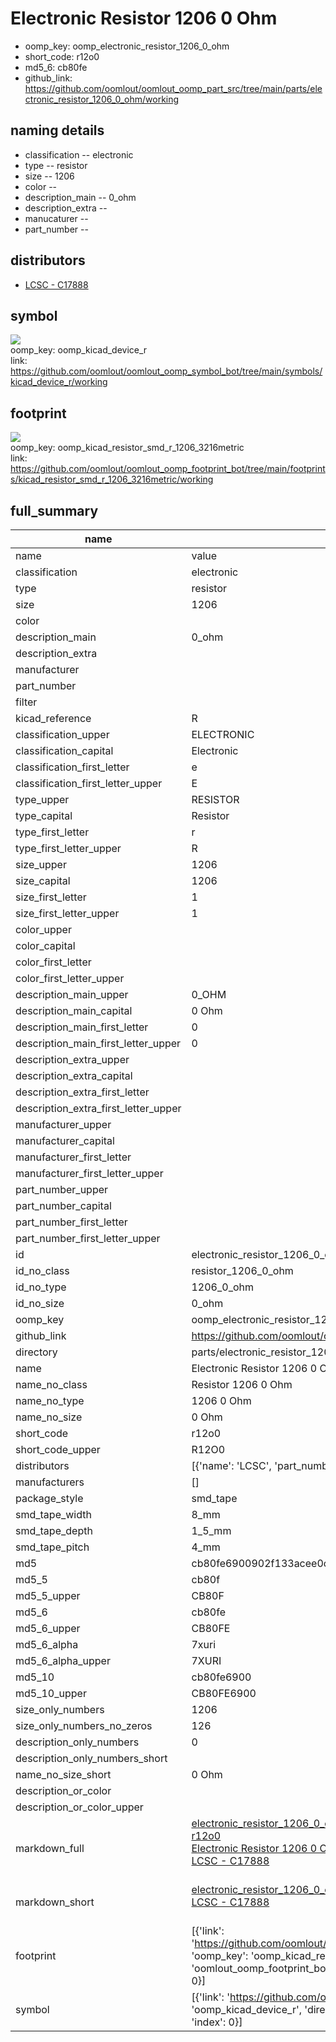 # Electronic Resistor 1206 0 Ohm

  
* oomp_key: oomp_electronic_resistor_1206_0_ohm 
* short_code: r12o0
* md5_6: cb80fe  
* github_link: https://github.com/oomlout/oomlout_oomp_part_src/tree/main/parts/electronic_resistor_1206_0_ohm/working  
## naming details
* classification -- electronic
* type -- resistor
* size -- 1206
* color -- 
* description_main -- 0_ohm
* description_extra -- 
* manucaturer -- 
* part_number -- 

## distributors
* [LCSC - C17888](https://lcsc.com/product-detail/C17888.html)   


## symbol

![](symbol/{index}/working/working_600.png)  
oomp_key: oomp_kicad_device_r  
link: https://github.com/oomlout/oomlout_oomp_symbol_bot/tree/main/symbols/kicad_device_r/working  

## footprint

![](footprint/{index}/working/working_600.png)  
oomp_key: oomp_kicad_resistor_smd_r_1206_3216metric  
link: https://github.com/oomlout/oomlout_oomp_footprint_bot/tree/main/footprints/kicad_resistor_smd_r_1206_3216metric/working  

## full_summary
| name | value | 
| --- | --- | 
| name | value | 
| classification | electronic | 
| type | resistor | 
| size | 1206 | 
| color |  | 
| description_main | 0_ohm | 
| description_extra |  | 
| manufacturer |  | 
| part_number |  | 
| filter |  | 
| kicad_reference | R | 
| classification_upper | ELECTRONIC | 
| classification_capital | Electronic | 
| classification_first_letter | e | 
| classification_first_letter_upper | E | 
| type_upper | RESISTOR | 
| type_capital | Resistor | 
| type_first_letter | r | 
| type_first_letter_upper | R | 
| size_upper | 1206 | 
| size_capital | 1206 | 
| size_first_letter | 1 | 
| size_first_letter_upper | 1 | 
| color_upper |  | 
| color_capital |  | 
| color_first_letter |  | 
| color_first_letter_upper |  | 
| description_main_upper | 0_OHM | 
| description_main_capital | 0 Ohm | 
| description_main_first_letter | 0 | 
| description_main_first_letter_upper | 0 | 
| description_extra_upper |  | 
| description_extra_capital |  | 
| description_extra_first_letter |  | 
| description_extra_first_letter_upper |  | 
| manufacturer_upper |  | 
| manufacturer_capital |  | 
| manufacturer_first_letter |  | 
| manufacturer_first_letter_upper |  | 
| part_number_upper |  | 
| part_number_capital |  | 
| part_number_first_letter |  | 
| part_number_first_letter_upper |  | 
| id | electronic_resistor_1206_0_ohm | 
| id_no_class | resistor_1206_0_ohm | 
| id_no_type | 1206_0_ohm | 
| id_no_size | 0_ohm | 
| oomp_key | oomp_electronic_resistor_1206_0_ohm | 
| github_link | https://github.com/oomlout/oomlout_oomp_part_src/tree/main/parts/electronic_resistor_1206_0_ohm/working | 
| directory | parts/electronic_resistor_1206_0_ohm | 
| name | Electronic Resistor 1206 0 Ohm | 
| name_no_class | Resistor 1206 0 Ohm | 
| name_no_type | 1206 0 Ohm | 
| name_no_size | 0 Ohm | 
| short_code | r12o0 | 
| short_code_upper | R12O0 | 
| distributors | [{'name': 'LCSC', 'part_number': 'C17888', 'link': 'https://lcsc.com/product-detail/C17888.html', 'id': 'distributor_lcsc'}] | 
| manufacturers | [] | 
| package_style | smd_tape | 
| smd_tape_width | 8_mm | 
| smd_tape_depth | 1_5_mm | 
| smd_tape_pitch | 4_mm | 
| md5 | cb80fe6900902f133acee0cef16afa46 | 
| md5_5 | cb80f | 
| md5_5_upper | CB80F | 
| md5_6 | cb80fe | 
| md5_6_upper | CB80FE | 
| md5_6_alpha | 7xuri | 
| md5_6_alpha_upper | 7XURI | 
| md5_10 | cb80fe6900 | 
| md5_10_upper | CB80FE6900 | 
| size_only_numbers | 1206 | 
| size_only_numbers_no_zeros | 126 | 
| description_only_numbers | 0 | 
| description_only_numbers_short |   | 
| name_no_size_short | 0 Ohm | 
| description_or_color |   | 
| description_or_color_upper |   | 
| markdown_full | [electronic_resistor_1206_0_ohm](https://github.com/oomlout/oomlout_oomp_part_src/tree/main/parts/electronic_resistor_1206_0_ohm/working)<br>[r12o0](https://github.com/oomlout/oomlout_oomp_part_src/tree/main/parts/electronic_resistor_1206_0_ohm/working)<br>[Electronic Resistor 1206 0 Ohm](https://github.com/oomlout/oomlout_oomp_part_src/tree/main/parts/electronic_resistor_1206_0_ohm/working)<br>[LCSC - C17888<br>](https://lcsc.com/product-detail/C17888.html)<br> | 
| markdown_short | [electronic_resistor_1206_0_ohm](https://github.com/oomlout/oomlout_oomp_part_src/tree/main/parts/electronic_resistor_1206_0_ohm/working)<br>[LCSC - C17888<br>](https://lcsc.com/product-detail/C17888.html)<br> | 
| footprint | [{'link': 'https://github.com/oomlout/oomlout_oomp_footprint_bot/tree/main/foootprntss/kicad_resistor_smd_r_1206_3216metric', 'oomp_key': 'oomp_kicad_resistor_smd_r_1206_3216metric', 'directory': 'oomlout_oomp_footprint_bot/footprints/kicad_resistor_smd_r_1206_3216metric//working/working.kicad_mod', 'index': 0}] | 
| symbol | [{'link': 'https://github.com/oomlout/oomlout_oomp_symbol_bot/tree/main/symbols/kicad_device_r', 'oomp_key': 'oomp_kicad_device_r', 'directory': 'oomlout_oomp_symbol_bot/symbols/kicad_device_r//working/working.kicad_sym', 'index': 0}] | 
